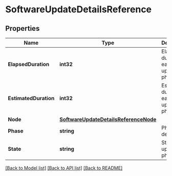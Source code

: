 # SoftwareUpdateDetailsReference

## Properties

Name | Type | Description | Notes
------------ | ------------- | ------------- | -------------
**ElapsedDuration** | **int32** | Elapsed duration for each update phase | [optional] [readonly] 
**EstimatedDuration** | **int32** | Estimated duration for each update phase | [optional] [readonly] 
**Node** | [**SoftwareUpdateDetailsReferenceNode**](software_update_details_reference_node.md) |  | [optional] 
**Phase** | **string** | Phase details | [optional] [readonly] 
**State** | **string** | State of the update phase | [optional] [readonly] 

[[Back to Model list]](../README.md#documentation-for-models) [[Back to API list]](../README.md#documentation-for-api-endpoints) [[Back to README]](../README.md)


